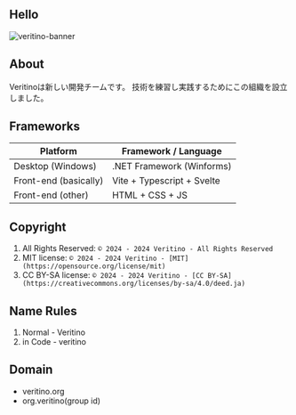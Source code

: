 ## Hello
![veritino-banner](https://github.com/veritino/.github/assets/156060902/ab6b3fc2-630a-487d-be40-80e258aa187d)
## About
Veritinoは新しい開発チームです。
技術を練習し実践するためにこの組織を設立しました。
## Frameworks
| Platform | Framework / Language |
| --- | --- |
| Desktop (Windows) | .NET Framework (Winforms) |
| Front-end (basically) | Vite + Typescript + Svelte |
| Front-end (other) | HTML + CSS + JS |
## Copyright
1. All Rights Reserved: ```© 2024 - 2024 Veritino - All Rights Reserved```
2. MIT license: ```© 2024 - 2024 Veritino - [MIT](https://opensource.org/license/mit)```
3. CC BY-SA license: ```© 2024 - 2024 Veritino - [CC BY-SA](https://creativecommons.org/licenses/by-sa/4.0/deed.ja)```
## Name Rules
1. Normal - Veritino
2. in Code - veritino
## Domain
- veritino.org
- org.veritino(group id)
